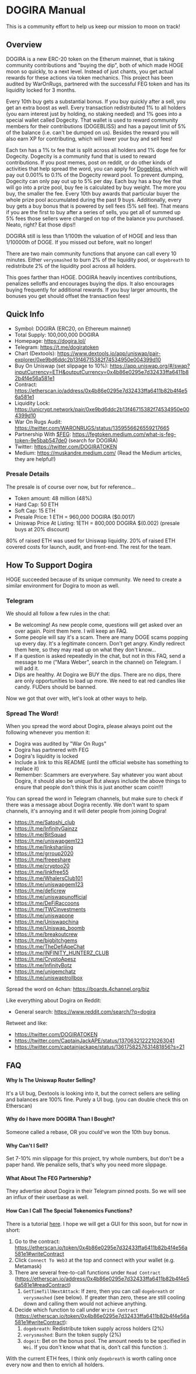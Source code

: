 # DOGIRA Manual

This is a community effort to help us keep our mission to moon on track!

## Overview

DOGIRA is a new ERC-20 token on the Etherum mainnet, that is taking community contributions and "buying the dip", both of which made HOGE moon so quickly, to a next level. Instead of just chants, you get actual rewards for these actions via token mechanics. This project has been audited by WarOnRugs, partnered with the successful FEG token and has its liquidity locked for 3 months.

Every 10th buy gets a substantial bonus. If you buy quickly after a sell, you get an extra boost as well.
Every transaction redistributed 1% to all holders (you earn interest just by holding, no staking needed) and 1% goes into a special wallet called Dogecity. That wallet is used to reward community members for their contributions (DOGEBLISS) and has a payout limit of 5% of the balance (i.e. can't be dumped on us). Besides the reward you will also earn XP for contributing, which will lower your buy and sell fees!

Each txn has a 1% tx fee that is split across all holders and 1% doge fee for Dogecity. Dogecity is a community fund that is used to reward contributions. If you post memes, post on reddit, or do other kinds of activities that help spread the word, you can apply for [Dogebliss](https://docs.google.com/forms/d/1tPeKvO25rRLUOKpCm8nnvtAZko2MK9j8K9fuFIs7Q7U/viewform?edit_requested=true), which will pay out 0.001% to 0.1% of the Dogecity reward pool. To prevent dumping, Dogecity can only pay out up to 5% per day. 
Each buy has a buy fee that will go into a prize pool, buy fee is calculated by buy weight. The more you buy, the smaller the fee. Every 10th buy awards that particular buyer the whole prize pool accumulated during the past 9 buys. Additionally, every buy gets a buy bonus that is powered by sell fees (5% sell fee). That means if you are the first to buy after a series of sells, you get all of summed up 5% fees those sellers were charged on top of the balance you purchased. Neato, right? Eat those dips!!

DOGIRA still is less than 1/100th the valuation of of HOGE and less than 1/10000th of DOGE. If you missed out before, wait no longer!

There are two main community functions that anyone can call every 10 minutes. Either `verysmashed` to burn 2% of the liquidity pool, or `dogebreath` to redistribute 2% of the liquidity pool across all holders.

This goes farther than HOGE. DOGIRA heavily incentives contributions, penalizes selloffs and encourages buying the dips. It also encourages buying frequently for additional rewards. If you buy larger amounts, the bonuses you get should offset the transaction fees!

## Quick Info

* Symbol: DOGIRA (ERC20, on Ethereum mainnet)
* Total Supply: 100,000,000 DOGIRA
* Homepage: https://dogira.lol/
* Telegram: https://t.me/dogiratoken
* Chart (Dextools): https://www.dextools.io/app/uniswap/pair-explorer/0xe9bd6ddc2b13f46715382f74534950e004399d10
* Buy On Uniswap (set slippage to 10%): https://app.uniswap.org/#/swap?inputCurrency=ETH&outputCurrency=0x4b86e0295e7d32433ffa6411b82b4f4e56a581e1
* Contract: https://etherscan.io/address/0x4b86e0295e7d32433ffa6411b82b4f4e56a581e1
* Liquidity Lock: https://unicrypt.network/pair/0xe9bd6ddc2b13f46715382f74534950e004399d10
* War On Rugs Audit: https://twitter.com/WARONRUGS/status/1359556626559217665
* Partnership With [$FEG](https://fegtoken.com/): https://fegtoken.medium.com/what-is-feg-token-9e5bab547de0 (search for DOGIRA)
* Twitter: https://twitter.com/DOGIRATOKEN
* Medium: https://muskandre.medium.com/ (Read the Medium articles, they are helpful!)

### Presale Details

The presale is of course over now, but for reference...

* Token amount: 48 million (48%)
* Hard Cap: 50 ETH
* Soft Cap: 15 ETH
* Presale Price: 1 ETH = 960,000 DOGIRA ($0.0017)
* Uniswap Price At Listing: 1ETH = 800,000 DOGIRA $(0.002) (presale buys at 20% discount)

80% of raised ETH was used for Uniswap liquidity. 20% of raised ETH covered costs for launch, audit, and front-end. The rest for the team.

## How To Support Dogira

HOGE succeeded because of its unique community. We need to create a similar environment for Dogira to moon as well. 

### Telegram
We should all follow a few rules in the chat:
* Be welcoming! As new people come, questions will get asked over an over again. Point them here. I will keep an FAQ.
* Some people will say it's a scam. There are many DOGE scams popping up every day. It's a legitimate concern. Don't get angry. Kindly redirect them here, so they may read up on what they don't know...  
* If a question is asked repeatedly in the chat, but not in this FAQ, send a message to me ("Mara Weber", search in the channel) on Telegram. I will add it.
* Dips are healthy. At Dogira we BUY the dips. There are no dips, there are only opportunities to load up more. We need to eat red candles like candy. FUDers should be banned.

Now we got that over with, let's look at other ways to help.

### Spread The Word!

When you spread the word about Dogira, please always point out the following whenever you mention it:
* Dogira was audited by "War On Rugs"
* Dogira has partnered with FEG
* Dogira's liquidity is locked
* Include a link to this README (until the official website has something to replace it)
* Remember: Scammers are everywhere. Say whatever you want about Dogira, it should also be unique! But always include the above things to ensure that people don't think this is just another scam coin!!!

You can spread the word in Telegram channels, but make sure to check if there was a message about Dogira recently. We don't want to spam channels, it's annoying and it will deter people from joining Dogira!
*  https://t.me/Satoshi_club
*  https://t.me/InfinityGainzz
*  https://t.me/BitSquad
*  https://t.me/uniswapgem123
*  https://t.me/linkshariiing
*  https://t.me/grroup2020
*  https://t.me/freeeshare
*  https://t.me/cryptoo20
*  https://t.me/linkfree55
*  https://t.me/WhalersClub101
*  https://t.me/uniswapgem123
*  https://t.me/deficrew
*  https://t.me/uniswapunofficial
*  https://t.me/DeFiRaccoons
*  https://t.me/TWCinvestments
*  https://t.me/uniswapone
*  https://t.me/Uniswapchina
*  https://t.me/Uniswap_boomb
*  https://t.me/breakoutcrew
*  https://t.me/bigbitchgems
*  https://t.me/TheDefiApeChat
*  https://t.me/INFINITY_HUNTERZ_CLUB
*  https://t.me/CryptoApesz
*  https://t.me/InfinityBotz
*  https://t.me/unigemchatz
*  https://t.me/uniswaptrollbox

Spread the word on 4chan: https://boards.4channel.org/biz

Like everything about Dogira on Reddit:
* General search: https://www.reddit.com/search/?q=dogira

Retweet and like:
* https://twitter.com/DOGIRATOKEN
* https://twitter.com/CaptainJackAPE/status/1370632122210263041
* https://twitter.com/captainjackape/status/1361758257631481856?s=21


## FAQ

#### Why Is The Uniswap Router Selling?
It's a UI bug, Dextools is looking into it, but the correct sellers are selling and balances are 100% fine. Purely a UI bug. (you can double check this on Etherscan)

#### Why do I have more DOGIRA Than I Bought?

Someone called a rebase, OR you could've won the 10th buy bonus.

#### Why Can't I Sell?

Set 7-10% min slippage for this project, try whole numbers, but don't be a paper hand. We penalize sells, that's why you need more slippage.

#### What About The FEG Partnership?

They advertise about Dogira in their Telegram pinned posts. So we will see an influx of their userbase as well.

#### How Can I Call The Special Tokenomics Functions?

There is a tutorial [here](https://muskandre.medium.com/how-to-interact-with-a-contract-manually-1181b06bf5c). I hope we will get a GUI for this soon, but for now in short:
1. Go to the contract: https://etherscan.io/token/0x4b86e0295e7d32433ffa6411b82b4f4e56a581e1#writeContract
1. Click `Connect To Web3` at the top and connect with your wallet (e.g. Metamask)
1. There are several free-to-call functions under `Read Contract` (https://etherscan.io/address/0x4b86e0295e7d32433ffa6411b82b4f4e56a581e1#readContract)   
    1. `GetTimeTillNextAttack`: If zero, then you can call `dogebreath` or `verysmashed` (see below). If greater than zero, these are still cooling down and calling them would not achieve anything.
1. Decide which function to call under `Write Contract` (https://etherscan.io/token/0x4b86e0295e7d32433ffa6411b82b4f4e56a581e1#writeContract):
    1. `dogebreath`: Redistribute token supply across holders (2%)
    1. `verysmashed`: Burn the token supply (2%)
    1. `dogeit`: Bet on the bonus pool. The amount needs to be specified in `Wei`. If you don't know what that is, don't call this function :).

With the current ETH fees, I think only `dogebreath` is worth calling once every now and then to enrich all holders.